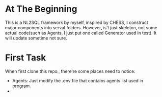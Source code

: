 # At The Beginning
This is a NL2SQL framework by myself, inspired by CHESS, I construct major components into serval folders.
However, is't just skeleton, not some actual code(such as Agents, I just put one called Generator used in test).
It will update sometime not sure.

# First Task
When first clone this repo., there're some places need to notice:
- Agents: Just modify the .env file that contains agents list used in program.
- 
